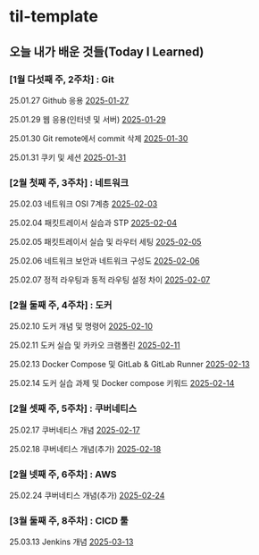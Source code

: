 # til-template

## 오늘 내가 배운 것들(Today I Learned)

### [1월 다섯째 주, 2주차] : Git

25.01.27 Github 응용 [2025-01-27](https://github.com/100-hours-a-week/toby-til/blob/main/Jan/2025-01-27.md)

25.01.29 웹 응용(인터넷 및 서버) [2025-01-29](https://github.com/100-hours-a-week/toby-til/blob/main/Jan/2025-01-29.md)

25.01.30 Git remote에서 commit 삭제 [2025-01-30](https://github.com/100-hours-a-week/toby-til/blob/main/Jan/2025-01-30.md)

25.01.31 쿠키 및 세션 [2025-01-31](https://github.com/100-hours-a-week/toby-til/blob/main/Jan/2025-01-31.md)

### [2월 첫째 주, 3주차] : 네트워크

25.02.03 네트워크 OSI 7계층 [2025-02-03](https://github.com/100-hours-a-week/toby-til/blob/main/Feb/2025-02-03.md)

25.02.04 패킷트레이서 실습과 STP [2025-02-04](https://github.com/100-hours-a-week/toby-til/blob/main/Feb/2025-02-04.md)

25.02.05 패킷트레이서 실습 및 라우터 세팅 [2025-02-05](https://github.com/100-hours-a-week/toby-til/blob/main/Feb/2025-02-05.md)

25.02.06 네트워크 보안과 네트워크 구성도 [2025-02-06](https://github.com/100-hours-a-week/toby-til/blob/main/Feb/2025-02-06.md)

25.02.07 정적 라우팅과 동적 라우팅 설정 차이 [2025-02-07](https://github.com/100-hours-a-week/toby-til/blob/main/Feb/2025-02-07.md)

### [2월 둘째 주, 4주차] : 도커

25.02.10 도커 개념 및 명령어 [2025-02-10](https://github.com/100-hours-a-week/toby-til/blob/main/Feb/2025-02-10.md)

25.02.11 도커 실습 및 카카오 크램폴린 [2025-02-11](https://github.com/100-hours-a-week/toby-til/blob/main/Feb/2025-02-11.md)

25.02.13 Docker Compose 및 GitLab & GitLab Runner [2025-02-13](https://github.com/100-hours-a-week/toby-til/blob/main/Feb/2025-02-13.md)

25.02.14 도커 실습 과제 및 Docker compose 키워드 [2025-02-14](https://github.com/100-hours-a-week/toby-til/blob/main/Feb/2025-02-14.md)

### [2월 셋째 주, 5주차] : 쿠버네티스
25.02.17 쿠버네티스 개념 [2025-02-17](https://github.com/100-hours-a-week/toby-til/blob/main/Feb/2025-02-17.md)

25.02.18 쿠버네티스 개념(추가) [2025-02-18](https://github.com/100-hours-a-week/toby-til/blob/main/Feb/2025-02-18.md)

### [2월 넷째 주, 6주차] : AWS

25.02.24 쿠버네티스 개념(추가) [2025-02-24](https://github.com/100-hours-a-week/toby-til/blob/main/Feb/2025-02-24.md)

### [3월 둘째 주, 8주차] : CICD 툴

25.03.13 Jenkins 개념 [2025-03-13](https://github.com/100-hours-a-week/toby-til/blob/main/Mar/2025-03-13.md)